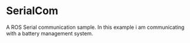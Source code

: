 # SerialCom
A ROS Serial communication sample. In this example i am communicating with a battery management system.
